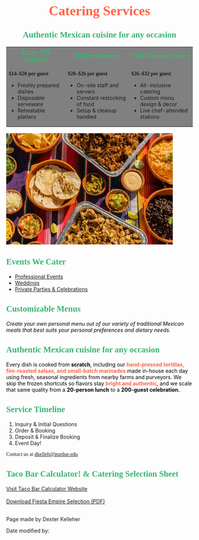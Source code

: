 <h1 style="font-family: Verdana; font-size: 260%; color: Tomato; text-align: center;">
  Catering Services
</h1>

<h2 style="font-family: 'Times New Roman', serif; font-size: 160%; color: MediumSeaGreen; text-align: center;">
  Authentic Mexican cuisine for any occasion
</h2>

<!-- Table starts right after the heading -->
<table style="margin: auto; background-color: gray;">
  <tr>
    <th style="color: MediumSeaGreen; font-size: 120%;">Drop-Off Platters</th>
    <th style="color: MediumSeaGreen; font-size: 120%;">Buffet Service</th>
    <th style="color: MediumSeaGreen; font-size: 120%;">Full-Service Event</th>
  </tr>
  <tr>
    <td style="vertical-align: top;">
      <p style="font-family: Verdana;"><b>$14–$20 per guest</b></p>
      <ul>
        <li>Freshly prepared dishes</li>
        <li>Disposable serveware</li>
        <li>Reheatable platters</li>
      </ul>
    </td>
    <td style="vertical-align: top;">
      <p style="font-family: Verdana;"><b>$20–$26 per guest</b></p>
      <ul>
        <li>On-site staff and servers</li>
        <li>Constant restocking of food</li>
        <li>Setup & cleanup handled</li>
      </ul>
    </td>
    <td style="vertical-align: top;">
      <p style="font-family: Verdana;"><b>$26–$32 per guest</b></p>
      <ul>
        <li>All-inclusive catering</li>
        <li>Custom menu design & decor</li>
        <li>Live chef-attended stations</li>
      </ul>
    </td>
  </tr>
</table>
<br>

<img src="https://github.com/Dexterkelleher66/Team-Project-2/raw/main/images/Fiesta%20Empire.jpg" alt="image" height="300">


 <h2 style="font-family: 'Times New Roman', serif; font-size: 160%; color: MediumSeaGreen;">
    Events We Cater
  </h2>
<ul>
  <li style="text-decoration: underline;">Professional Events</li>
  <li style="text-decoration: underline;">Weddings</li>
  <li style="text-decoration: underline;">Private Parties & Celebrations</li>
</ul>

 <h2 style="font-family: 'Times New Roman',serif;font-size: 160%; color: MediumSeaGreen;">
Customizable Menus</h2>
<p style="color:black; font-style: italic;">
  Create your own personal menu out of our variety of traditional Mexican meals that best suits your personal preferences and dietary needs.
</p>

 <h2 style="font-family: 'Times New Roman', serif; font-size: 160%; color: MediumSeaGreen;">
    Authentic Mexican cuisine for any occasion </h2>
   <p style="color: Black;">
  Every dish is cooked from <b>scratch</b>, including our
  <span style="color: Tomato; font-weight: bold;">hand-pressed tortillas, fire-roasted salsas, and small-batch marinades</span>
  made in-house each day using fresh, seasonal ingredients from nearby farms and purveyors. We skip the frozen shortcuts so flavors stay <span style="color: Tomato; font-weight: bold;">bright and authentic</span>, and we scale that same quality from a <b>20-person lunch</b> to a <b>200-guest celebration.</b>
</p>
     
<h2 style = "font-family: 'Times New Roman',serif; font-size: 160%; color: MediumSeaGreen;">Service Timeline</h2>
 <ol>
    <li>  Inquiry & Initial Questions</li>
    <li>  Order & Booking</li>
    <li>  Deposit & Finalize Booking</li>
    <li>  Event Day!</li>
  </ol>
<footer style="font-family: 'Verdana';">
  Contact us at 
  <a href="mailto:dkelleh@purdue.edu">dkelleh@purdue.edu</a>
</footer>

<h2 style = "font-family: 'Times New Roman',serif; font-size: 160%; color: MediumSeaGreen;">Taco Bar Calculator! & Catering Selection Sheet</h2>
<a href="https://www.omnicalculator.com/food/taco-bar" target="_blank">Visit Taco Bar Calculator Website</a>
<br>
<br>
<a href="downloads/Fiesta Empire Selection.pdf" download>Download Fiesta Empire Selection (PDF)</a>
<br>
<br>
<footer>
  <p> Page made by Dexter Kelleher</p>
  <p>Date modified by: <span id ="datemodified"></p>
</footer>
<script>
  document.getElementById('datemodified').textContent = new Date().toISOString().split('T')[0];
</script>

